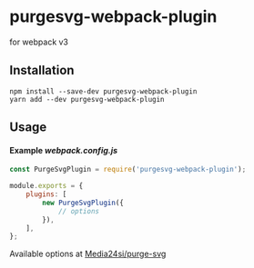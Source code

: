 # purgesvg-webpack-plugin
for webpack v3

## Installation
```
npm install --save-dev purgesvg-webpack-plugin
yarn add --dev purgesvg-webpack-plugin
```

## Usage
#### Example *webpack.config.js*
```javascript
const PurgeSvgPlugin = require('purgesvg-webpack-plugin');

module.exports = {
    plugins: [
        new PurgeSvgPlugin({
            // options
        }),
    ],
};
```
Available options at [Media24si/purge-svg](https://github.com/Media24si/purge-svg)
